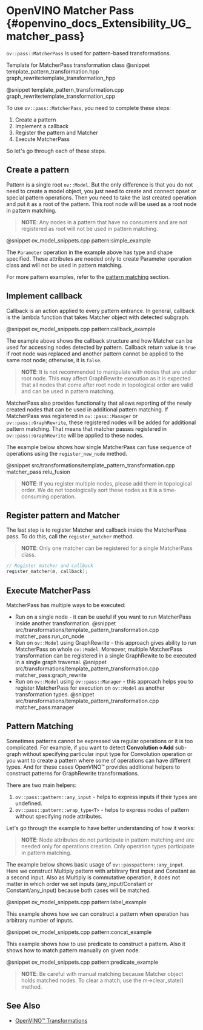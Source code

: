 # OpenVINO Matcher Pass {#openvino_docs_Extensibility_UG_matcher_pass}

`ov::pass::MatcherPass` is used for pattern-based transformations.

Template for MatcherPass transformation class
@snippet template_pattern_transformation.hpp graph_rewrite:template_transformation_hpp

@snippet template_pattern_transformation.cpp graph_rewrite:template_transformation_cpp

To use `ov::pass::MatcherPass`, you need to complete these steps:
1. Create a pattern
2. Implement a callback
3. Register the pattern and Matcher
4. Execute MatcherPass

So let's go through each of these steps.

## Create a pattern

Pattern is a single root `ov::Model`. But the only difference is that you do not need to create a model object, you just need to create and connect opset or special pattern operations.
Then you need to take the last created operation and put it as a root of the pattern. This root node will be used as a root node in pattern matching.
> **NOTE**: Any nodes in a pattern that have no consumers and are not registered as root will not be used in pattern matching.

@snippet ov_model_snippets.cpp pattern:simple_example

The `Parameter` operation in the example above has type and shape specified. These attributes are needed only to create Parameter operation class and will not be used in pattern matching.

For more pattern examples, refer to the [pattern matching](#pattern_matching) section.

## Implement callback

Callback is an action applied to every pattern entrance. In general, callback is the lambda function that takes Matcher object with detected subgraph.

@snippet ov_model_snippets.cpp pattern:callback_example

The example above shows the callback structure and how Matcher can be used for accessing nodes detected by pattern.
Callback return value is `true` if root node was replaced and another pattern cannot be applied to the same root node; otherwise, it is `false`.
> **NOTE**: It is not recommended to manipulate with nodes that are under root node. This may affect GraphRewrite execution as it is expected that all nodes that come after root node in topological order are valid and can be used in pattern matching.

MatcherPass also provides functionality that allows reporting of the newly created nodes that can be used in additional pattern matching.
If MatcherPass was registered in `ov::pass::Manager` or `ov::pass::GraphRewrite`, these registered nodes will be added for additional pattern matching.
That means that matcher passes registered in `ov::pass::GraphRewrite` will be applied to these nodes.

The example below shows how single MatcherPass can fuse sequence of operations using the `register_new_node` method.

@snippet src/transformations/template_pattern_transformation.cpp matcher_pass:relu_fusion

> **NOTE**: If you register multiple nodes, please add them in topological order. We do not topologically sort these nodes as it is a time-consuming operation.

## Register pattern and Matcher

The last step is to register Matcher and callback inside the MatcherPass pass. To do this, call the `register_matcher` method.
> **NOTE**: Only one matcher can be registered for a single MatcherPass class.

```cpp
// Register matcher and callback
register_matcher(m, callback);
```
## Execute MatcherPass

MatcherPass has multiple ways to be executed:
* Run on a single node - it can be useful if you want to run MatcherPass inside another transformation.
@snippet src/transformations/template_pattern_transformation.cpp matcher_pass:run_on_node
* Run on `ov::Model` using GraphRewrite - this approach gives ability to run MatcherPass on whole `ov::Model`. Moreover, multiple MatcherPass transformation can be registered in a single GraphRewite to be executed in a single graph traversal.
@snippet src/transformations/template_pattern_transformation.cpp matcher_pass:graph_rewrite
* Run on `ov::Model` using `ov::pass::Manager` - this approach helps you to register MatcherPass for execution on `ov::Model` as another transformation types.
@snippet src/transformations/template_pattern_transformation.cpp matcher_pass:manager

## Pattern Matching <a name="pattern_matching"></a>

Sometimes patterns cannot be expressed via regular operations or it is too complicated.
For example, if you want to detect **Convolution->Add** sub-graph without specifying particular input type for Convolution operation or you want to create a pattern where some of operations can have different types.
And for these cases OpenVINO™ provides additional helpers to construct patterns for GraphRewrite transformations.

There are two main helpers:
1. `ov::pass::pattern::any_input` - helps to express inputs if their types are undefined.
2. `ov::pass::pattern::wrap_type<T>` - helps to express nodes of pattern without specifying node attributes.

Let's go through the example to have better understanding of how it works:

> **NOTE**: Node attributes do not participate in pattern matching and are needed only for operations creation. Only operation types participate in pattern matching.

The example below shows basic usage of `ov::passpattern::any_input`.
Here we construct Multiply pattern with arbitrary first input and Constant as a second input.
Also as Multiply is commutative operation, it does not matter in which order we set inputs (any_input/Constant or Constant/any_input) because both cases will be matched.

@snippet ov_model_snippets.cpp pattern:label_example

This example shows how we can construct a pattern when operation has arbitrary number of inputs.

@snippet ov_model_snippets.cpp pattern:concat_example

This example shows how to use predicate to construct a pattern. Also it shows how to match pattern manually on given node.

@snippet ov_model_snippets.cpp pattern:predicate_example

> **NOTE**: Be careful with manual matching because Matcher object holds matched nodes. To clear a match, use the m->clear_state() method.

## See Also

* [OpenVINO™ Transformations](./ov_transformations.md)
